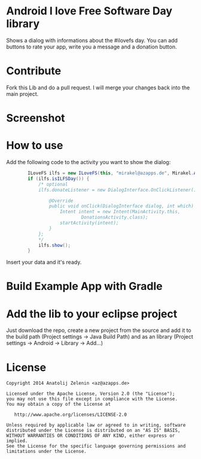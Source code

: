 # Android I love Free Software Day library

Shows a dialog with informations about the #ilovefs day. You can add buttons to rate your app, write you a message and a donation button.

# Contribute

Fork this Lib and do a pull request. I will merge your changes back into the main project.

# Screenshot


# How to use
Add the following code to the activity you want to show the dialog:
```java
		ILoveFS ilfs = new ILoveFS(this, "mirakel@azapps.de", Mirakel.APK_NAME);
		if (ilfs.isILFSDay()) {
            /* optional
			ilfs.donateListener = new DialogInterface.OnClickListener() {

				@Override
				public void onClick(DialogInterface dialog, int which) {
					Intent intent = new Intent(MainActivity.this,
							DonationsActivity.class);
					startActivity(intent);
				}
			};
            */
			ilfs.show();
		}
```

Insert your data and it's ready.

# Build Example App with Gradle


# Add the lib to your eclipse project

Just download the repo, create a new project from the source and add it to the build path (Project settings -> Java Build Path) and as an library (Project settings -> Android -> Library -> Add…)

# License

    Copyright 2014 Anatolij Zelenin <az@azapps.de>

    Licensed under the Apache License, Version 2.0 (the "License");
    you may not use this file except in compliance with the License.
    You may obtain a copy of the License at

       http://www.apache.org/licenses/LICENSE-2.0

    Unless required by applicable law or agreed to in writing, software
    distributed under the License is distributed on an "AS IS" BASIS,
    WITHOUT WARRANTIES OR CONDITIONS OF ANY KIND, either express or implied.
    See the License for the specific language governing permissions and
    limitations under the License.
